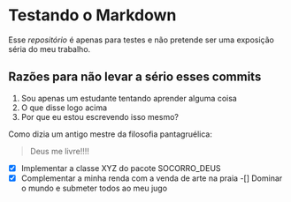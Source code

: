 # Testando o Markdown





Esse *repositório* é apenas para testes e não pretende ser uma exposição séria do meu trabalho.


## Razões para não levar a sério esses commits


1. Sou apenas um estudante tentando aprender alguma coisa
2. O que disse logo acima
3. Por que eu estou escrevendo isso mesmo?

Como dizia um antigo mestre da filosofia pantagruélica: 
> Deus me livre!!!!

-[x] Implementar a classe XYZ do pacote SOCORRO_DEUS
-[x] Complementar a minha renda com a venda de arte na praia
-[] Dominar o mundo e submeter todos ao meu jugo